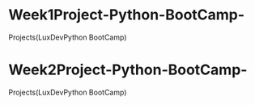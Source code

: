 # Week1Project-Python-BootCamp-
Projects(LuxDevPython BootCamp)


# Week2Project-Python-BootCamp-
Projects(LuxDevPython BootCamp)
